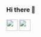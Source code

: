 ### Hi there 👋

<img width="30px" src="https://cdn.jsdelivr.net/gh/devicons/devicon@latest/icons/java/java-plain.svg" />
<img width="30px" src="https://cdn.jsdelivr.net/gh/devicons/devicon@latest/icons/linux/linux-original.svg" />
          
          
